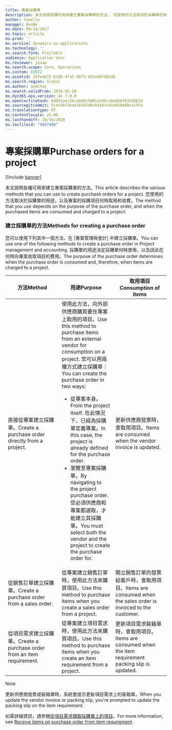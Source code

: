 ```yaml
---
title: 專案採購單
description: 本文說明各種可用來建立專案採購單的方法。 您使用的方法取決於採購單的用途，以及專案的採購項目何時取用和收費。
author: Yowelle
manager: AnnBe
ms.date: 09/14/2017
ms.topic: article
ms.prod: ''
ms.service: dynamics-ax-applications
ms.technology: ''
ms.search.form: ProjTable
audience: Application User
ms.reviewer: josaw
ms.search.scope: Core, Operations
ms.custom: 83972
ms.assetid: 247e4d72-610b-4fa5-9873-601ed0f4b2d6
ms.search.region: Global
ms.author: andchoi
ms.search.validFrom: 2016-02-28
ms.dyn365.ops.version: AX 7.0.0
ms.openlocfilehash: bd891aec5bcab66c5801a5d9ca8abbbf632d662d
ms.sourcegitcommit: 5c4c9bf3ba018562d6cb3443c01d550489c415fa
ms.translationtype: HT
ms.contentlocale: zh-HK
ms.lasthandoff: 10/16/2020
ms.locfileid: "4087488"
---
```

# <a name="purchase-orders-for-a-project"></a><span data-ttu-id="2d384-104">專案採購單</span><span class="sxs-lookup"><span data-stu-id="2d384-104">Purchase orders for a project</span></span>

[!include [banner](../includes/banner.md)]

<span data-ttu-id="2d384-105">本文說明各種可用來建立專案採購單的方法。</span><span class="sxs-lookup"><span data-stu-id="2d384-105">This article describes the various methods that you can use to create purchase orders for a project.</span></span> <span data-ttu-id="2d384-106">您使用的方法取決於採購單的用途，以及專案的採購項目何時取用和收費。</span><span class="sxs-lookup"><span data-stu-id="2d384-106">The method that you use depends on the purpose of the purchase order, and when the purchased items are consumed and charged to a project.</span></span>

### <a name="methods-for-creating-a-purchase-order"></a><span data-ttu-id="2d384-107">建立採購單的方法</span><span class="sxs-lookup"><span data-stu-id="2d384-107">Methods for creating a purchase order</span></span>

<span data-ttu-id="2d384-108">您可以使用下列其中一個方法，在 [專案管理與會計] 中建立採購單。</span><span class="sxs-lookup"><span data-stu-id="2d384-108">You can use one of the following methods to create a purchase order in Project management and accounting.</span></span> <span data-ttu-id="2d384-109">採購單的用途決定採購單何時使用，以及因此在何時向專案收取項目的費用。</span><span class="sxs-lookup"><span data-stu-id="2d384-109">The purpose of the purchase order determines when the purchase order is consumed and, therefore, when items are charged to a project.</span></span>

<table>
<colgroup>
<col width="33%" />
<col width="33%" />
<col width="33%" />
</colgroup>
<thead>
<tr class="header">
<th><span data-ttu-id="2d384-110">方法</span><span class="sxs-lookup"><span data-stu-id="2d384-110">Method</span></span></th>
<th><span data-ttu-id="2d384-111">用途</span><span class="sxs-lookup"><span data-stu-id="2d384-111">Purpose</span></span></th>
<th><span data-ttu-id="2d384-112">取用項目</span><span class="sxs-lookup"><span data-stu-id="2d384-112">Consumption of items</span></span></th>
</tr>
</thead>
<tbody>
<tr class="odd">
<td><span data-ttu-id="2d384-113">直接從專案建立採購單。</span><span class="sxs-lookup"><span data-stu-id="2d384-113">Create a purchase order directly from a project.</span></span></td>
<td><span data-ttu-id="2d384-114">使用此方法，向外部供應商購買要在專案上取用的項目。</span><span class="sxs-lookup"><span data-stu-id="2d384-114">Use this method to purchase items from an external vendor for consumption on a project.</span></span> <span data-ttu-id="2d384-115">您可以用兩種方式建立採購單：</span><span class="sxs-lookup"><span data-stu-id="2d384-115">You can create the purchase order in two ways:</span></span>
<ul>
<li><span data-ttu-id="2d384-116">從專案本身。</span><span class="sxs-lookup"><span data-stu-id="2d384-116">From the project itself.</span></span> <span data-ttu-id="2d384-117">在此情況下，已經為採購單定義專案。</span><span class="sxs-lookup"><span data-stu-id="2d384-117">In this case, the project is already defined for the purchase order.</span></span></li>
<li><span data-ttu-id="2d384-118">瀏覽至專案採購單。</span><span class="sxs-lookup"><span data-stu-id="2d384-118">By navigating to the project purchase order.</span></span> <span data-ttu-id="2d384-119">您必須供應商和專案都選取，才能建立其採購單。</span><span class="sxs-lookup"><span data-stu-id="2d384-119">You must select both the vendor and the project to create the purchase order for.</span></span></li>
</ul></td>
<td><span data-ttu-id="2d384-120">更新供應商發票時，會取用項目。</span><span class="sxs-lookup"><span data-stu-id="2d384-120">Items are consumed when the vendor invoice is updated.</span></span></td>
</tr>
<tr class="even">
<td><span data-ttu-id="2d384-121">從銷售訂單建立採購單。</span><span class="sxs-lookup"><span data-stu-id="2d384-121">Create a purchase order from a sales order.</span></span></td>
<td><span data-ttu-id="2d384-122">從專案建立銷售訂單時，使用此方法來購買項目。</span><span class="sxs-lookup"><span data-stu-id="2d384-122">Use this method to purchase items when you create a sales order from a project.</span></span></td>
<td><span data-ttu-id="2d384-123">開立銷售訂單的發票給客戶時，會取用項目。</span><span class="sxs-lookup"><span data-stu-id="2d384-123">Items are consumed when the sales order is invoiced to the customer.</span></span></td>
</tr>
<tr class="odd">
<td><span data-ttu-id="2d384-124">從項目需求建立採購單。</span><span class="sxs-lookup"><span data-stu-id="2d384-124">Create a purchase order from an item requirement.</span></span></td>
<td><span data-ttu-id="2d384-125">從專案建立項目需求時，使用此方法來購買項目。</span><span class="sxs-lookup"><span data-stu-id="2d384-125">Use this method to purchase items when you create an item requirement from a project.</span></span></td>
<td><span data-ttu-id="2d384-126">更新項目需求裝箱單時，會取用項目。</span><span class="sxs-lookup"><span data-stu-id="2d384-126">Items are consumed when the item requirement packing slip is updated.</span></span></td>
</tr>
</tbody>
</table>

> [!NOTE] 
> <span data-ttu-id="2d384-127">更新供應商發票或裝箱單時，系統會提示更新項目需求上的裝箱單。</span><span class="sxs-lookup"><span data-stu-id="2d384-127">When you update the vendor invoice or packing slip, you're prompted to update the packing slip on the item requirement.</span></span>

<span data-ttu-id="2d384-128">如需詳細資訊，請參閱[從項目需求擷取採購單上的項目](tasks/receive-items-purchase-order-item-requirement.md)。</span><span class="sxs-lookup"><span data-stu-id="2d384-128">For more information, see [Receive items on purchase order from item requirement](tasks/receive-items-purchase-order-item-requirement.md).</span></span>

